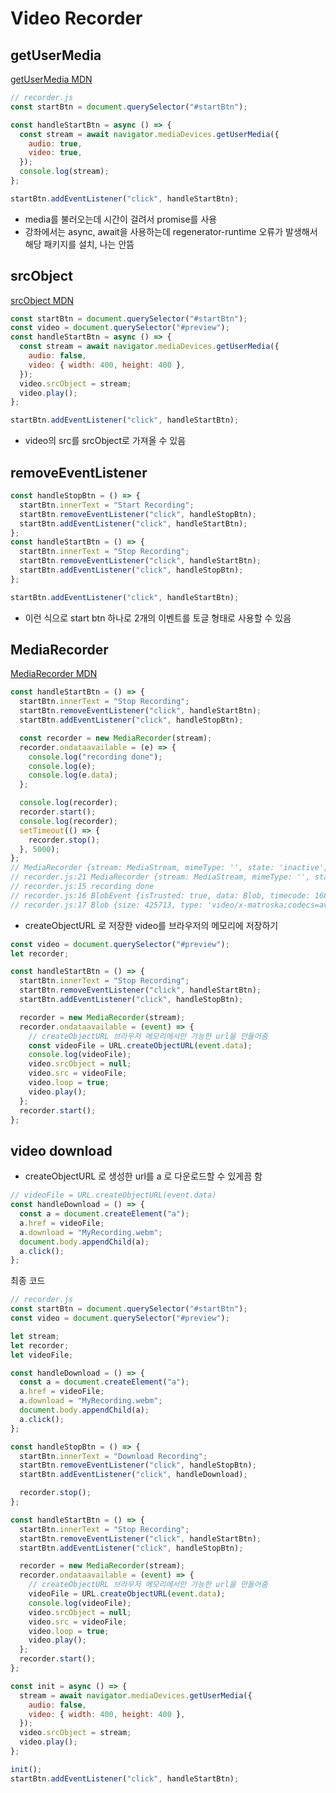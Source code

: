 # Video Recorder

## getUserMedia

[getUserMedia MDN](https://developer.mozilla.org/ko/docs/Web/API/MediaDevices/getUserMedia)

```js
// recorder.js
const startBtn = document.querySelector("#startBtn");

const handleStartBtn = async () => {
  const stream = await navigator.mediaDevices.getUserMedia({
    audio: true,
    video: true,
  });
  console.log(stream);
};

startBtn.addEventListener("click", handleStartBtn);
```

- media를 불러오는데 시간이 걸려서 promise를 사용
- 강좌에서는 async, await을 사용하는데 regenerator-runtime 오류가 발생해서 해당 패키지를 설치, 나는 안뜸

## srcObject

[srcObject MDN](https://developer.mozilla.org/ko/docs/Web/API/HTMLMediaElement/srcObject)

```js
const startBtn = document.querySelector("#startBtn");
const video = document.querySelector("#preview");
const handleStartBtn = async () => {
  const stream = await navigator.mediaDevices.getUserMedia({
    audio: false,
    video: { width: 400, height: 400 },
  });
  video.srcObject = stream;
  video.play();
};

startBtn.addEventListener("click", handleStartBtn);
```

- video의 src를 srcObject로 가져올 수 있음

## removeEventListener

```js
const handleStopBtn = () => {
  startBtn.innerText = "Start Recording";
  startBtn.removeEventListener("click", handleStopBtn);
  startBtn.addEventListener("click", handleStartBtn);
};
const handleStartBtn = () => {
  startBtn.innerText = "Stop Recording";
  startBtn.removeEventListener("click", handleStartBtn);
  startBtn.addEventListener("click", handleStopBtn);
};

startBtn.addEventListener("click", handleStartBtn);
```

- 이런 식으로 start btn 하나로 2개의 이벤트를 토글 형태로 사용할 수 있음

## MediaRecorder

[MediaRecorder MDN](https://developer.mozilla.org/en-US/docs/Web/API/MediaRecorder)

```js
const handleStartBtn = () => {
  startBtn.innerText = "Stop Recording";
  startBtn.removeEventListener("click", handleStartBtn);
  startBtn.addEventListener("click", handleStopBtn);

  const recorder = new MediaRecorder(stream);
  recorder.ondataavailable = (e) => {
    console.log("recording done");
    console.log(e);
    console.log(e.data);
  };

  console.log(recorder);
  recorder.start();
  console.log(recorder);
  setTimeout(() => {
    recorder.stop();
  }, 5000);
};
// MediaRecorder {stream: MediaStream, mimeType: '', state: 'inactive', onstart: null, onstop: null, …}
// recorder.js:21 MediaRecorder {stream: MediaStream, mimeType: '', state: 'recording', onstart: null, onstop: null, …}
// recorder.js:15 recording done
// recorder.js:16 BlobEvent {isTrusted: true, data: Blob, timecode: 1688612850955.2332, type: 'dataavailable', target: MediaRecorder, …}
// recorder.js:17 Blob {size: 425713, type: 'video/x-matroska;codecs=avc1'}
```

- createObjectURL 로 저장한 video를 브라우저의 메모리에 저장하기

```js
const video = document.querySelector("#preview");
let recorder;

const handleStartBtn = () => {
  startBtn.innerText = "Stop Recording";
  startBtn.removeEventListener("click", handleStartBtn);
  startBtn.addEventListener("click", handleStopBtn);

  recorder = new MediaRecorder(stream);
  recorder.ondataavailable = (event) => {
    // createObjectURL 브라우저 메모리에서만 가능한 url을 만들어줌
    const videoFile = URL.createObjectURL(event.data);
    console.log(videoFile);
    video.srcObject = null;
    video.src = videoFile;
    video.loop = true;
    video.play();
  };
  recorder.start();
};
```

## video download

- createObjectURL 로 생성한 url를 a 로 다운로드할 수 있게끔 함

```js
// videoFile = URL.createObjectURL(event.data)
const handleDownload = () => {
  const a = document.createElement("a");
  a.href = videoFile;
  a.download = "MyRecording.webm";
  document.body.appendChild(a);
  a.click();
};
```

최종 코드

```js
// recorder.js
const startBtn = document.querySelector("#startBtn");
const video = document.querySelector("#preview");

let stream;
let recorder;
let videoFile;

const handleDownload = () => {
  const a = document.createElement("a");
  a.href = videoFile;
  a.download = "MyRecording.webm";
  document.body.appendChild(a);
  a.click();
};

const handleStopBtn = () => {
  startBtn.innerText = "Download Recording";
  startBtn.removeEventListener("click", handleStopBtn);
  startBtn.addEventListener("click", handleDownload);

  recorder.stop();
};

const handleStartBtn = () => {
  startBtn.innerText = "Stop Recording";
  startBtn.removeEventListener("click", handleStartBtn);
  startBtn.addEventListener("click", handleStopBtn);

  recorder = new MediaRecorder(stream);
  recorder.ondataavailable = (event) => {
    // createObjectURL 브라우저 메모리에서만 가능한 url을 만들어줌
    videoFile = URL.createObjectURL(event.data);
    console.log(videoFile);
    video.srcObject = null;
    video.src = videoFile;
    video.loop = true;
    video.play();
  };
  recorder.start();
};

const init = async () => {
  stream = await navigator.mediaDevices.getUserMedia({
    audio: false,
    video: { width: 400, height: 400 },
  });
  video.srcObject = stream;
  video.play();
};

init();
startBtn.addEventListener("click", handleStartBtn);
```
